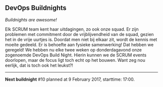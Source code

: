 ## DevOps Buildnights
_Buildnights are awesome!_

Elk SCRUM team kent haar uitdagingen, zo ook onze squad. Er zijn problemen met commitment door de vrijblijvendheid van de squad, gezien het in de vrije uurtjes is. Doordat men niet bij elkaar zit, wordt de kennis met moeite gedeeld. Er is behoefte aan fysieke samenwerking! Dat hebben we geregeld! We hebben nu elke twee weken op donderdagavond onze zogenoemde DevOps Build Night. Hierin kunnen we de SCRUM events doorlopen, maar de focus ligt toch echt op het bouwen. Want zeg nou eerlijk, dat is toch ook het leukst?!  

---
**Next buildnight** #10 planned at 9 February 2017, starttime: 17:00.
